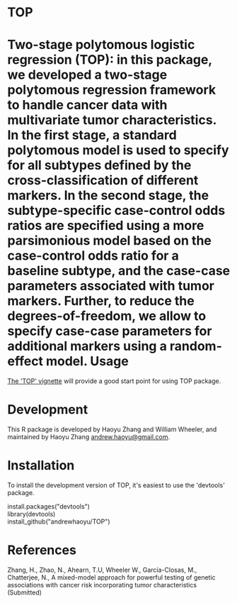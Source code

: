 TOP
=======

Two-stage polytomous logistic regression (TOP): in this package, we developed a two-stage polytomous regression framework to handle cancer data with multivariate tumor characteristics. In the first stage, a standard polytomous model is used to specify for all subtypes defined by the cross-classification of different markers. In the second stage, the subtype-specific case-control odds ratios are specified using a more parsimonious model based on the case-control odds ratio for a baseline subtype, and the case-case parameters associated with tumor markers. Further, to reduce the degrees-of-freedom, we allow to specify case-case parameters for additional markers using a random-effect model.
Usage
=======

[The 'TOP' vignette](https://github.com/andrewhaoyu/CKLRT/blob/master/inst/CKLRT_package.pdf) will provide a good start point for using TOP package.


Development 
=======
This R package is developed by Haoyu Zhang and William Wheeler, and maintained by Haoyu Zhang <andrew.haoyu@gmail.com>.

Installation
=======
To install the development version of TOP, it's easiest to use the 'devtools' package.

install.packages("devtools")  
library(devtools)  
install_github("andrewhaoyu/TOP")

References
=======
Zhang, H., Zhao, N., Ahearn, T.U, Wheeler W., García-Closas, M., Chatterjee, N., A mixed-model approach for powerful testing of genetic associations with cancer risk incorporating tumor characteristics (Submitted)


